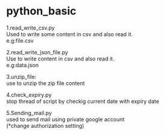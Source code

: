 # python_basic

1.read_write_csv.py<br>
Used to write some content in csv and also read it.<br>
e.g:file.csv<br>

2.read_write_json_file.py<br>
Use to write content in csv and also read it.<br>
e.g:data.json<br>

3.unzip_file:<br>
use to unzip the zip file content<br>

4.check_expiry.py<br>
stop thread of script by checkig current date with expiry date<br>

5.Sending_mail.py<br>
used to send mail using private google account<br>
(*change authorization setting)
